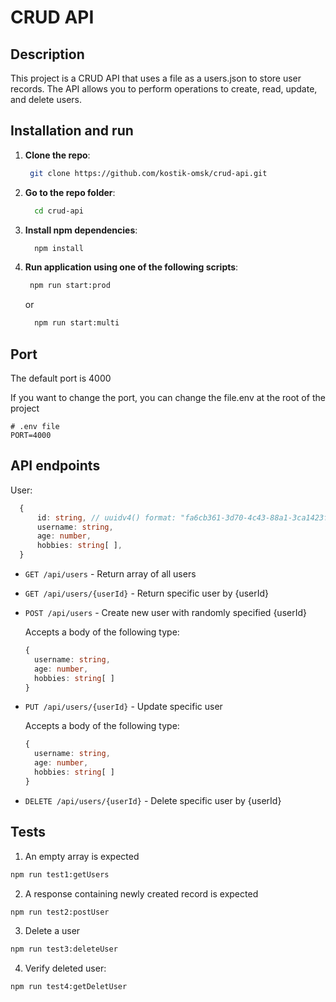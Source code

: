# CRUD API

## Description

This project is a CRUD API that uses a file as a users.json to store user records. The API allows you to perform operations to create, read, update, and delete users.

## Installation and run

1. **Clone the repo**:

   ```bash
    git clone https://github.com/kostik-omsk/crud-api.git
   ```

2. **Go to the repo folder**:

   ```bash
     cd crud-api
   ```

3. **Install npm dependencies**:

   ```bash
     npm install
   ```

4. **Run application using one of the following scripts**:
   ```bash
    npm run start:prod
   ```
   or
   ```bash
     npm run start:multi
   ```

## Port

The default port is 4000

If you want to change the port, you can change the file.env at the root of the project

```
# .env file
PORT=4000
```

## API endpoints

User:

```ts
  {
      id: string, // uuidv4() format: "fa6cb361-3d70-4c43-88a1-3ca1423f590e"
      username: string,
      age: number,
      hobbies: string[ ],
  }
```

- `GET /api/users` - Return array of all users

- `GET /api/users/{userId}` - Return specific user by {userId}

- `POST /api/users` - Create new user with randomly specified {userId}

  Accepts a body of the following type:

  ```ts
  {
    username: string,
    age: number,
    hobbies: string[ ]
  }
  ```

- `PUT /api/users/{userId}` - Update specific user

  Accepts a body of the following type:

  ```ts
  {
    username: string,
    age: number,
    hobbies: string[ ]
  }
  ```

- `DELETE /api/users/{userId}` - Delete specific user by {userId}

## Tests

1. An empty array is expected

```bash
npm run test1:getUsers
```

2. A response containing newly created record is expected

```bash
npm run test2:postUser
```

3. Delete a user

```bash
npm run test3:deleteUser
```

4. Verify deleted user:

```bash
npm run test4:getDeletUser
```
